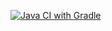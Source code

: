 [![Java CI with Gradle](https://github.com/david-ortegac/cun-backend-user-java-api/actions/workflows/gradle.yml/badge.svg)](https://github.com/david-ortegac/cun-backend-user-java-api/actions/workflows/gradle.yml)
